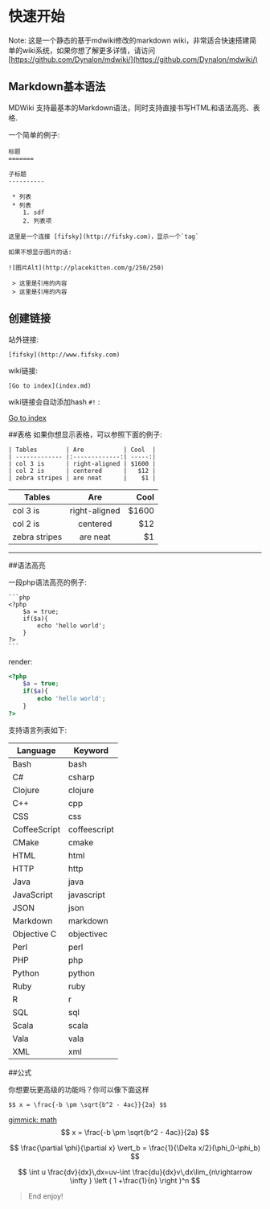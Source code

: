 快速开始
===========

Note: 这是一个静态的基于mdwiki修改的markdown wiki，非常适合快速搭建简单的wiki系统，如果你想了解更多详情，请访问 [https://github.com/Dynalon/mdwiki/](https://github.com/Dynalon/mdwiki/)

Markdown基本语法
--------

MDWiki 支持最基本的Markdown语法，同时支持直接书写HTML和语法高亮、表格.

一个简单的例子:

```
标题
=======

子标题
----------

 * 列表
 * 列表
    1. sdf
    2. 列表项

这里是一个连接 [fifsky](http://fifsky.com)，显示一个`tag`

如果不想显示图片的话:

![图片Alt](http://placekitten.com/g/250/250)

 > 这里是引用的内容
 > 这里是引用的内容

```

创建链接
-------

站外链接:

    [fifsky](http://www.fifsky.com)

wiki链接:

    [Go to index](index.md)

wiki链接会自动添加hash `#!` :

[Go to index](index.md)

##表格
如果你想显示表格，可以参照下面的例子:

    | Tables        | Are           | Cool  |
    | ------------- |:-------------:| -----:|
    | col 3 is      | right-aligned | $1600 |
    | col 2 is      | centered      |   $12 |
    | zebra stripes | are neat      |    $1 |

| Tables        | Are           | Cool  |
| ------------- |:-------------:| -----:|
| col 3 is      | right-aligned | $1600 |
| col 2 is      | centered      |   $12 |
| zebra stripes | are neat      |    $1 |

- - - -

##语法高亮

一段php语法高亮的例子:

    ```php
    <?php
        $a = true;
        if($a){
            echo 'hello world';
        }
    ?>
    ```

render:

```php
<?php
    $a = true;
    if($a){
        echo 'hello world';
    }
?>
```

支持语言列表如下:

|Language       |Keyword      |
|---------------|-------------|
|Bash           |bash         |
|C#             |csharp       |
|Clojure        |clojure      |
|C++            |cpp          |
|CSS            |css          |
|CoffeeScript   |coffeescript |
|CMake          |cmake        |
|HTML           |html         |
|HTTP           |http         |
|Java           |java         |
|JavaScript     |javascript   |
|JSON           |json         |
|Markdown       |markdown     |
|Objective C    |objectivec   |
|Perl           |perl         |
|PHP            |php          |
|Python         |python       |
|Ruby           |ruby         |
|R              |r            |
|SQL            |sql          |
|Scala          |scala        |
|Vala           |vala         |
|XML            |xml          |

##公式

你想要玩更高级的功能吗？你可以像下面这样

    $$ x = \frac{-b \pm \sqrt{b^2 - 4ac}}{2a} $$
[gimmick: math]()    
$$ x = \frac{-b \pm \sqrt{b^2 - 4ac}}{2a} $$


$$ \frac{\partial \phi}{\partial x} \vert_b = \frac{1}{\Delta x/2}(\phi_0-\phi_b) $$

$$ \int u \frac{dv}{dx}\,dx=uv-\int
\frac{du}{dx}v\,dx\lim_{n\rightarrow \infty }
\left (  1 +\frac{1}{n} \right )^n
$$

> End enjoy!


